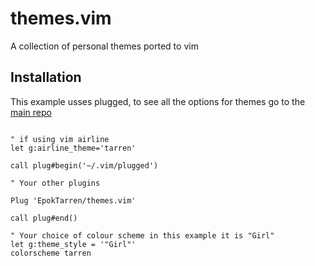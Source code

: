 # themes.vim

A collection of personal themes ported to vim

## Installation

This example usses plugged, to see all the options for themes go to the [main repo](https://github.com/EpokTarren/themes)

```vim

" if using vim airline
let g:airline_theme='tarren'

call plug#begin('~/.vim/plugged')

" Your other plugins

Plug 'EpokTarren/themes.vim'

call plug#end()

" Your choice of colour scheme in this example it is "Girl"
let g:theme_style = '"Girl"'
colorscheme tarren
```
